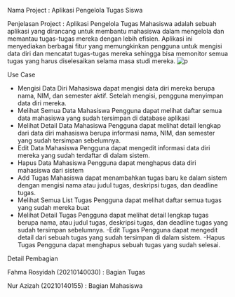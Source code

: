 Nama Project : Aplikasi Pengelola Tugas Siswa

Penjelasan Project : Aplikasi Pengelola Tugas Mahasiswa adalah sebuah aplikasi yang dirancang untuk membantu mahasiswa dalam mengelola dan memantau tugas-tugas mereka dengan lebih efisien. Aplikasi ini menyediakan berbagai fitur yang memungkinkan pengguna untuk mengisi data diri dan mencatat tugas-tugas mereka sehingga bisa memonitor semua tugas yang harus diselesaikan selama masa studi mereka.
![p](https://github.com/fahmarosyidah/FinalProject_PAM/assets/115076270/084f57f4-2fd9-457b-b191-9742ce26f75b) 

Use Case 
- Mengisi Data Diri
Mahasiswa dapat mengisi data diri mereka berupa nama, NIM, dan semester aktif. Setelah mengisi, pengguna menyimpan data diri mereka.
- Melihat Semua Data Mahasiswa
Pengguna dapat melihat daftar semua data mahasiswa yang sudah tersimpan di database aplikasi
- Melihat Detail Data Mahasiswa
Pengguna dapat melihat detail lengkap dari data diri mahasiswa berupa informasi nama, NIM, dan semester yang sudah tersimpan sebelumnya.
- Edit Data Mahasiswa
Pengguna dapat mengedit informasi data diri mereka yang sudah terdaftar di dalam sistem.
- Hapus Data Mahasiswa
Pengguna dapat menghapus data diri mahasiswa dari sistem
- Add Tugas
Mahasiswa dapat menambahkan tugas baru ke dalam sistem dengan mengisi nama atau judul tugas, deskripsi tugas, dan deadline tugas.
- Melihat Semua List Tugas
Pengguna dapat melihat daftar semua tugas yang sudah mereka buat
- Melihat Detail Tugas
Pengguna dapat melihat detail lengkap tugas berupa nama, atau judul tugas, deskripsi tugas, dan deadline tugas yang sudah tersimpan sebelumnya.
-Edit Tugas
Pengguna dapat mengedit detail dari sebuah tugas yang sudah tersimpan di dalam sistem.
-Hapus Tugas
Pengguna dapat menghapus sebuah tugas yang sudah selesai.

Detail Pembagian 

Fahma Rosyidah (20210140030) : Bagian Tugas

Nur Azizah (20210140155) : Bagian Mahasiswa
